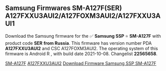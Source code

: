 <h2>Samsung Firmwares SM-A127F(SER) A127FXXU3AUI2/A127FOXM3AUI2/A127FXXU3AUI1</h2>
Download the Samsung firmware for the ✅ <strong>Samsung SSP </strong> ⭐ <strong>SM-A127F</strong> with product code <strong>SER</strong> <strong> from Russia</strong>. This firmware has version number PDA <strong>A127FXXU3AUI2</strong> and CSC A127FOXM3AUI2. The operating system of this firmware is Android R , with build date 2021-10-08. Changelist <strong>22565658</strong>.


[SM-A127F](https://samfirm.shop/samsung/model/SM-A127F)
[A127FXXU3AUI2](https://samfirm.shop/samsung/pda/A127FXXU3AUI2)
[Download Firmware Samsung SSP SM-A127F](https://samfirm.shop/samsung/firmware/463759)
